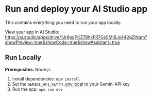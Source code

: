# Run and deploy your AI Studio app

This contains everything you need to run your app locally.

View your app in AI Studio: https://ai.studio/apps/drive/1Jr6ggPKZ7BhkFR7Gs0MIBJs442qZlNqm?showPreview=true&showCode=true&showAssistant=true

## Run Locally

**Prerequisites:**  Node.js


1. Install dependencies:
   `npm install`
2. Set the `GEMINI_API_KEY` in [.env.local](.env.local) to your Gemini API key
3. Run the app:
   `npm run dev`
